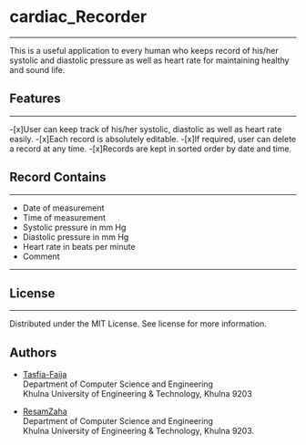 # cardiac_Recorder
***

This is a useful application to every human who keeps record of his/her systolic and diastolic pressure as well as heart rate for maintaining healthy and sound life.

## Features
***

-[x]User can keep track of his/her systolic, diastolic as well as heart rate easily.
-[x]Each record is absolutely editable.
-[x]If required, user can delete a record at any time.
-[x]Records are kept in sorted order by date and time.

## Record Contains
***

- Date of measurement
- Time of measurement
- Systolic pressure in mm Hg
- Diastolic pressure in mm Hg
- Heart rate in beats per minute
- Comment

<hr>

## License
***

Distributed under the MIT License. See license for more information.

## Authors
- [Tasfia-Faija](https://github.com/Tasfia-faija)<br>
Department of Computer Science and Engineering<br>
Khulna University of Engineering & Technology, Khulna 9203

- [ResamZaha](https://github.com/ResamZaha)<br>
Department of Computer Science and Engineering<br>
Khulna University of Engineering & Technology, Khulna 9203.
